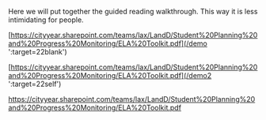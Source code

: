 
Here we will put together the guided reading walkthrough. This way it is less intimidating for people.


[https://cityyear.sharepoint.com/teams/lax/LandD/Student%20Planning%20and%20Progress%20Monitoring/ELA%20Toolkit.pdf](/demo ':target=22blank')

[https://cityyear.sharepoint.com/teams/lax/LandD/Student%20Planning%20and%20Progress%20Monitoring/ELA%20Toolkit.pdf](/demo2 ':target=22self')

https://cityyear.sharepoint.com/teams/lax/LandD/Student%20Planning%20and%20Progress%20Monitoring/ELA%20Toolkit.pdf